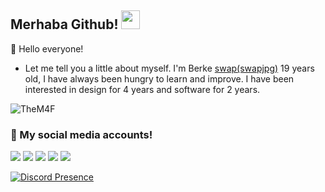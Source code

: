 ## Merhaba Github! <img src="https://raw.githubusercontent.com/iampavangandhi/iampavangandhi/master/gifs/Hi.gif" width="30px">


👋 Hello everyone!

- Let me tell you a little about myself. I'm Berke [swap(swapjpg)](https://github.com/swapjpg) 19 years old, I have always been hungry to learn and improve.
I have been interested in design for 4 years and software for 2 years.

<img src="https://komarev.com/ghpvc/?username=TheM4F&label=Ziyaretçi%20Sayısı&color=552b75" alt="TheM4F" />

<h3>🌟 My social media accounts!</h3>
<p align="left">
     <a href="https://instagram.com/berkefiidan" target"blank_"><img src="https://img.shields.io/badge/INSTAGRAM%20-DC3175.svg?&style=for-the-badge&logo=instagram&logoColor=white"></a>
       <a href="https://twitch.tv/swap" target"blank_"><img src="https://img.shields.io/badge/Twitch-9146FF?style=for-the-badge&logo=twitch&logoColor=white"></a>
        <a href="https://www.youtube.com/@swapjpg" target"blank_"><img src="https://img.shields.io/badge/YouTube-FF0000?style=for-the-badge&logo=youtube&logoColor=white"></a>
            <a href="https://twitter.com/berkefidangfb" target"blank_"><img src="https://img.shields.io/badge/Twitter-1DA1F2?style=for-the-badge&logo=twitter&logoColor=white"></a>
 <a href="https://open.spotify.com/user/agghjvwwdvlvcrwr88f8k7rru?si=d90a208c5b864e5b" target"blank_"><img src="https://img.shields.io/badge/Spotify%20-1ed760.svg?&style=for-the-badge&logo=spotify&logoColor=white"></a>
    
   
[![Discord Presence]([https://cdn.discordapp.com/attachments/1150346674196197378/1279183089867948115/Picsart_24-08-30_23-56-15-516.png?ex=66d38396&is=66d23216&hm=09a5267fdda5c5c0a30c0ccac3e793b0705348e039f60baa296611df224a4369&)](https://discord.com/users/810790996891795456)
     
</p>
